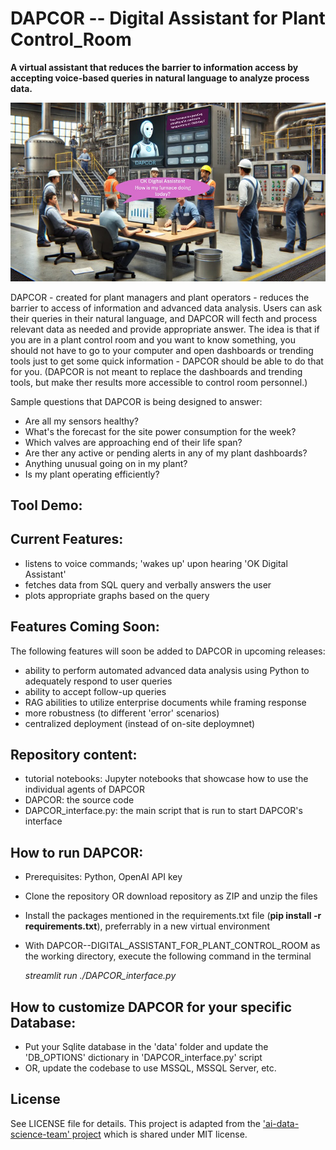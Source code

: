 # DAPCOR -- Digital Assistant for Plant Control_Room
**A virtual assistant that reduces the barrier to information access by accepting voice-based queries in natural language to analyze process data.**

![DAPCOR in Plant Control Room Illustration](/img/DAPCOR_usageIllustration.jpg)

DAPCOR - created for plant managers and plant operators - reduces the barrier to access of information and advanced data analysis. Users can ask their queries in their natural language, and DAPCOR will fecth and process relevant data as needed and provide appropriate answer. The idea is that if you are in a plant control room and you want to know something, you should not have to go to your computer and open dashboards or trending tools just to get some quick information - DAPCOR should be able to do that for you. (DAPCOR is not meant to replace the dashboards and trending tools, but make ther results more accessible to control room personnel.)

Sample questions that DAPCOR is being designed to answer: 

- Are all my sensors healthy?
- What's the forecast for the site power consumption for the week?
- Which valves are approaching end of their life span?
- Are ther any active or pending alerts in any of my plant dashboards?
- Anything unusual going on in my plant?
- Is my plant operating efficiently?

## Tool Demo: 

<youtube link>

## Current Features: 

- listens to voice commands; 'wakes up' upon hearing 'OK Digital Assistant'
- fetches data from SQL query and verbally answers the user
- plots appropriate graphs based on the query

## Features Coming Soon: 

The following features will soon be added to DAPCOR in upcoming releases:

- ability to perform automated advanced data analysis using Python to adequately respond to user queries
- ability to accept follow-up queries
- RAG abilities to utilize enterprise documents while framing response
- more robustness (to different 'error' scenarios)
- centralized deployment (instead of on-site deploymnet)


## Repository content: 

- tutorial notebooks: Jupyter notebooks that showcase how to use the individual agents of DAPCOR 
- DAPCOR: the source code
- DAPCOR_interface.py: the main script that is run to start DAPCOR's interface

## How to run DAPCOR: 

- Prerequisites: Python, OpenAI API key 
- Clone the repository OR download repository as ZIP and unzip the files
- Install the packages mentioned in the requirements.txt file (**pip install -r requirements.txt**), preferrably in a new virtual environment
- With DAPCOR--DIGITAL_ASSISTANT_FOR_PLANT_CONTROL_ROOM as the working directory, execute the following command in the terminal

    *streamlit run ./DAPCOR_interface.py*

## How to customize DAPCOR for your specific Database: 

- Put your Sqlite database in the 'data' folder and update the 'DB_OPTIONS' dictionary in 'DAPCOR_interface.py' script
- OR, update the codebase to use MSSQL, MSSQL Server, etc. 

## License

See LICENSE file for details. 
This project is adapted from the ['ai-data-science-team' project](https://github.com/business-science/ai-data-science-team) which is shared under MIT license.
